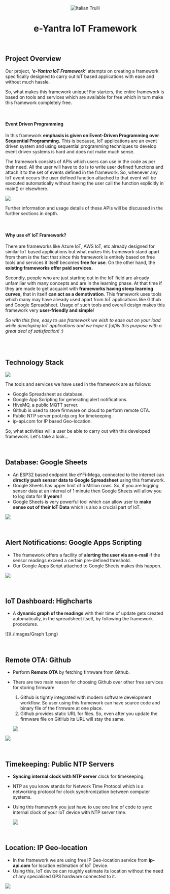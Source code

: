 <center><img src="./Images/e-yantra.png" alt="Italian Trulli"></center>

<center><h1>e-Yantra IoT Framework</h1></center>

<br>

## Project Overview 

Our project, ***'e-Yantra IoT Framework'*** attempts on creating a framework specifically designed to carry out IoT based applications with ease and without much hassle. 

So, what makes this framework unique! For starters, the entire framework is based on tools and services which are available for free which in turn make this framework completely free.

<br>

#### Event Driven Programming

In this framework **emphasis is given on Event-Driven Programming over Sequential Programming.** This is because, IoT applications are an event driven system and using sequential programming techniques to develop event driven systems is hard and does not make much sense.

The framework consists of APIs which users can use in the code as per their need. All the user will have to do is to write user defined functions and attach it to the set of events defined in the framework. So, whenever any IoT event occurs the user defined function attached to that event will be executed automatically without having the user call the function explicitly in main() or elsewhere.

![](./Images/API.JPG)

Further information and usage details of these APIs will be discussed in the further sections in depth. 

<br>

#### Why use eY IoT Framework?

There are frameworks like Azure IoT, AWS IoT, etc already designed for similar IoT based applications but what makes this framework stand apart from them is the fact that since this framework is entirely based on free tools and services it itself becomes **free for use**. On the other hand, the **existing frameworks offer paid services.** 

Secondly, people who are just starting out in the IoT field are already unfamiliar with many concepts and are in the learning phase. At that time if they are made to get acquaint with **frameworks having steep learning curves**, that in itself **can act as a demotivation**. This framework uses tools which many may have already used apart from IoT applications like Github and Google Spreadsheet. Usage of such tools and overall design makes this framework very **user-friendly and simple**!  



*So with this free, easy to use framework we wish to ease out on your load while developing IoT applications and we hope it fulfils this purpose with a great deal of satisfaction! :)*   

<br>

<br>

## Technology Stack

![](./Images/iot-fw-stack.png)



The tools and services we have used in the framework are as follows:	

- Google Spreadsheet as database.  
- Google App Scripting for generating alert notifications.
- HiveMQ, a public MQTT server.
- Github is used to store firmware on cloud to perform remote OTA. 
- Public NTP server pool.ntp.org for timekeeping.
- ip-api.com for IP based Geo-location.



So, what activities will a user be able to carry out with this developed framework. Let's take a look...

<br>

## Database: Google Sheets

* An ESP32 based endpoint like eYFi-Mega, connected to the internet can **directly push sensor data to Google Spreadsheet** using this framework.
* Google Sheets has upper limit of 5 Million rows. So, if you are logging sensor data at an interval of 1 minute then Google Sheets will allow you to log data for **9 years**!!
* Google Sheets is very powerful tool which can allow user to **make sense out of their IoT Data** which is also a crucial part of IoT.

![	](./Images/Sheet.JPG)



<br>

## Alert Notifications: Google Apps Scripting

* The framework offers a facility of **alerting the user via an e-mail** if the sensor readings exceed a certain pre-defined threshold.
* Our Google Apps Script attached to Google Sheets makes this happen.

![](./Images/email.png)

<br>

## IoT Dashboard: Highcharts

* A **dynamic graph of the readings** with their time of update gets created automatically, in the spreadsheet itself, by following the framework procedures.

![](./Images/Graph 1.png)

<br>

## Remote OTA: Github

- Perform **Remote OTA** by fetching firmware from Github.

- There are two main reason for choosing Github over other free services for storing firmware

  1. Github is tightly integrated with modern software development workflow. So user using this framework can have source code and binary file of the firmware at one place.
  2. Github provides static URL for files. So, even after you update the firmware file on GitHub its URL will stay the same.

  

  ![](./Images/ota-start.png)
  
  

![](./Images/ota-success.png)

<br>

## Timekeeping: Public NTP Servers

- **Syncing internal clock with NTP server** clock for timekeeping.

- NTP as you know stands for Network Time Protocol which is a networking protocol for clock synchronization between computer systems.

- Using this framework you just have to use one line of code to sync internal clock of your IoT device with NTP server time.

  
  
  ![](./Images/time-only.png)

<br>

## Location: IP Geo-location

* In the framework we are using free IP Geo-location service from **ip-api.com** for location estimation of IoT Device.
* Using this, IoT device can roughly estimate its location without the need of any specialised GPS hardware connected to it.



![](./Images/location-only.png)










